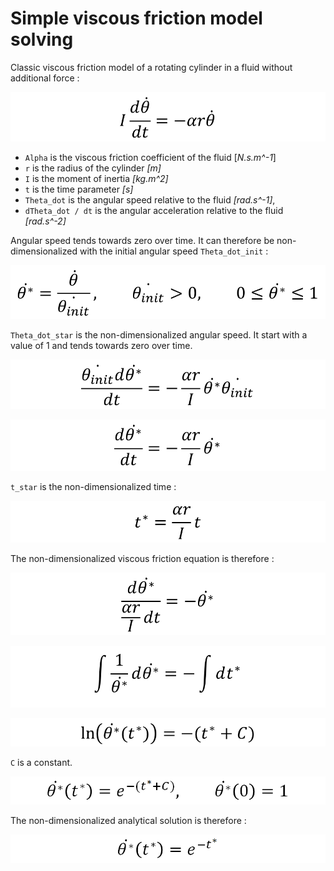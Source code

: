 # Simple viscous friction model solving

Classic viscous friction model of a rotating cylinder in a fluid without additional force :

![Simple Viscous Friction Equation 1](Images/Simple_Viscous_Friction_Equation_1.png "[Simple Viscous Friction Equation 1")

- `Alpha` is the viscous friction coefficient of the fluid [*N.s.m^-1*]
- `r` is the radius of the cylinder *[m]*
- `I` is the moment of inertia *[kg.m^2]*
- `t` is the time parameter *[s]*
- `Theta_dot` is the angular speed relative to the fluid *[rad.s^-1]*,
- `dTheta_dot / dt` is the angular acceleration relative to the fluid *[rad.s^-2]*

Angular speed tends towards zero over time. It can therefore be non-dimensionalized with the initial angular speed `Theta_dot_init` :

![Simple Viscous Friction Angular Speed Non Dimensionalization](Images/Simple_Viscous_Friction_Angular_Speed_Non_Dimensionalization.png "Simple Viscous Friction Angular Speed Non Dimensionalization")

`Theta_dot_star` is the non-dimensionalized angular speed. It start with a value of 1 and tends towards zero over time.

![Simple Viscous Friction Non Dimensionalized Equation 1](Images/Simple_Viscous_Friction_Non_Dimensionalized_Equation_1.png "Simple Viscous Friction Non Dimensionalized Equation 1")

![Simple Viscous Friction Non Dimensionalized Equation 2](Images/Simple_Viscous_Friction_Non_Dimensionalized_Equation_2.png "Simple Viscous Friction Non Dimensionalized Equation 2")

`t_star` is the non-dimensionalized time :

![Simple Viscous Friction Time Non Dimensionalization](Images/Simple_Viscous_Friction_Time_Non_Dimensionalization.png "Simple Viscous Friction Time Non Dimensionalization")

The non-dimensionalized viscous friction equation is therefore :

![Simple Viscous Friction Non Dimensionalized Equation 3](Images/Simple_Viscous_Friction_Non_Dimensionalized_Equation_3.png "Simple Viscous Friction Non Dimensionalized Equation 3")

![Simple Viscous Friction Equation Solution 1](Images/Simple_Viscous_Friction_Equation_Solution_1.png "Simple Viscous Friction Equation Solution 1")

![Simple Viscous Friction Equation Solution 2](Images/Simple_Viscous_Friction_Equation_Solution_2.png "Simple Viscous Friction Equation Solution 2")

`C` is a constant.

![Simple Viscous Friction Equation Solution 3](Images/Simple_Viscous_Friction_Equation_Solution_3.png "Simple Viscous Friction Equation Solution 3")

The non-dimensionalized analytical solution is therefore :

![Simple Viscous Friction Equation Solution 4](Images/Simple_Viscous_Friction_Equation_Solution_4.png "Simple Viscous Friction Equation Solution 4")
